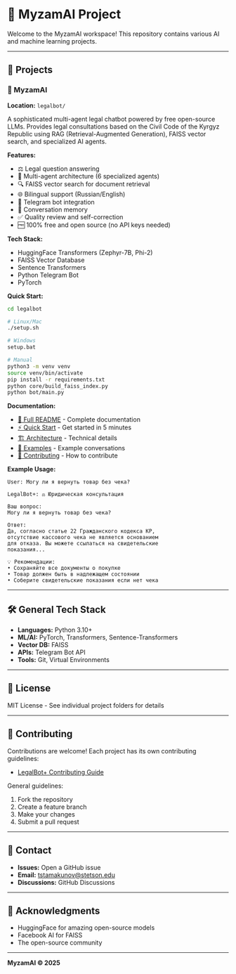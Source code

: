 # 🚀 MyzamAI Project

Welcome to the MyzamAI workspace! This repository contains various AI and machine learning projects.

---

## 📂 Projects

### 🤖 MyzamAI
**Location:** `legalbot/`

A sophisticated multi-agent legal chatbot powered by free open-source LLMs. Provides legal consultations based on the Civil Code of the Kyrgyz Republic using RAG (Retrieval-Augmented Generation), FAISS vector search, and specialized AI agents.

**Features:**
- ⚖️ Legal question answering
- 🤖 Multi-agent architecture (6 specialized agents)
- 🔍 FAISS vector search for document retrieval
- 🌐 Bilingual support (Russian/English)
- 📱 Telegram bot integration
- 💾 Conversation memory
- ✅ Quality review and self-correction
- 🆓 100% free and open source (no API keys needed)

**Tech Stack:**
- HuggingFace Transformers (Zephyr-7B, Phi-2)
- FAISS Vector Database
- Sentence Transformers
- Python Telegram Bot
- PyTorch

**Quick Start:**
```bash
cd legalbot

# Linux/Mac
./setup.sh

# Windows
setup.bat

# Manual
python3 -m venv venv
source venv/bin/activate
pip install -r requirements.txt
python core/build_faiss_index.py
python bot/main.py
```

**Documentation:**
- [📖 Full README](legalbot/README.md) - Complete documentation
- [⚡ Quick Start](legalbot/QUICKSTART.md) - Get started in 5 minutes
- [🏗️ Architecture](legalbot/ARCHITECTURE.md) - Technical details
- [💬 Examples](legalbot/EXAMPLES.md) - Example conversations
- [🤝 Contributing](legalbot/CONTRIBUTING.md) - How to contribute

**Example Usage:**
```
User: Могу ли я вернуть товар без чека?

LegalBot+: ⚖️ Юридическая консультация

Ваш вопрос:
Могу ли я вернуть товар без чека?

Ответ:
Да, согласно статье 22 Гражданского кодекса КР, 
отсутствие кассового чека не является основанием 
для отказа. Вы можете ссылаться на свидетельские 
показания...

💡 Рекомендации:
• Сохраняйте все документы о покупке
• Товар должен быть в надлежащем состоянии
• Соберите свидетельские показания если нет чека
```

---

## 🛠️ General Tech Stack

- **Languages:** Python 3.10+
- **ML/AI:** PyTorch, Transformers, Sentence-Transformers
- **Vector DB:** FAISS
- **APIs:** Telegram Bot API
- **Tools:** Git, Virtual Environments

---

## 📄 License

MIT License - See individual project folders for details

---

## 🤝 Contributing

Contributions are welcome! Each project has its own contributing guidelines:
- [LegalBot+ Contributing Guide](legalbot/CONTRIBUTING.md)

General guidelines:
1. Fork the repository
2. Create a feature branch
3. Make your changes
4. Submit a pull request

---

## 📧 Contact

- **Issues:** Open a GitHub issue
- **Email:** tstamakunov@stetson.edu
- **Discussions:** GitHub Discussions

---

## 🙏 Acknowledgments

- HuggingFace for amazing open-source models
- Facebook AI for FAISS
- The open-source community

---

**MyzamAI © 2025**
